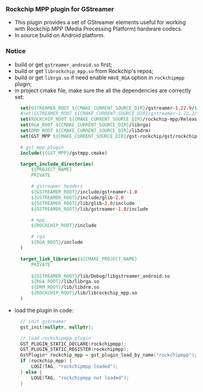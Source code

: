 ### Rockchip MPP plugin for GStreamer
* This plugin provides a set of GStreamer elements useful for working with Rockchip MPP (Media Processing Platform) hardware codecs.
* In source build on Android platform.
  
### Notice
* build or get `gstreamer_android.so` first;
* build or get `librockchip_mpp.so` from Rockchip's repos;
* build or get `librga.so` if need enable `HAVE_RGA` option in `rockchipmpp` plugin;
* in project cmake file, make sure the all the dependencies are correctly set:
  ```cmake
    set(GSTREAMER_ROOT ${CMAKE_CURRENT_SOURCE_DIR}/gstreamer-1.22.9/${ANDROID_ABI})
    #set(GSTREAMER_ROOT ${CMAKE_CURRENT_SOURCE_DIR}/gstreamer-1.22.2/${ANDROID_ABI})
    set(ROCKCHIP_ROOT ${CMAKE_CURRENT_SOURCE_DIR}/rockchip-mpp/Release)
    set(RGA_ROOT ${CMAKE_CURRENT_SOURCE_DIR}/librga)
    set(DRM_ROOT ${CMAKE_CURRENT_SOURCE_DIR}/libdrm)
    set(GST_MPP ${CMAKE_CURRENT_SOURCE_DIR}/gst-rockchip/gst/rockchipmpp)

    # gst mpp plugin
    include(${GST_MPP}/gstmpp.cmake)

    target_include_directories(
        ${PROJECT_NAME}
        PRIVATE

        # gstreamer headers
        ${GSTREAMER_ROOT}/include/gstreamer-1.0
        ${GSTREAMER_ROOT}/include/glib-2.0
        ${GSTREAMER_ROOT}/lib/glib-2.0/include
        ${GSTREAMER_ROOT}/lib/gstreamer-1.0/include

        # mpp
        ${ROCKCHIP_ROOT}/include

        # rga
        ${RGA_ROOT}/include
    )

    target_link_libraries(${CMAKE_PROJECT_NAME}
        PRIVATE
        
        ${GSTREAMER_ROOT}/lib/Debug/libgstreamer_android.so
        ${RGA_ROOT}/lib/librga.so
        ${DRM_ROOT}/lib/libdrm.so
        ${ROCKCHIP_ROOT}/lib/librockchip_mpp.so
    )
  ```
* load the plugin in code:
  ```cpp
    // init gstreamer
	gst_init(nullptr, nullptr); 

    // load rockchipmpp plugin
    GST_PLUGIN_STATIC_DECLARE(rockchipmpp);
	GST_PLUGIN_STATIC_REGISTER(rockchipmpp);
	GstPlugin* rockchip_mpp = gst_plugin_load_by_name("rockchipmpp");
	if (rockchip_mpp) {
		LOGI(TAG, "rockchipmpp loaded");
	} else {
		LOGE(TAG, "rockchipmpp not loaded");
	}
  ```  
